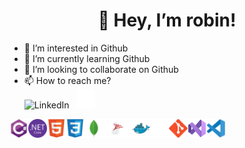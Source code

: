 <h1 align="center">👋 Hey, I’m robin!</h1>

- 👀 I’m interested in Github
- 🌱 I’m currently learning Github
- 💞️ I’m looking to collaborate on Github
- 📫 How to reach me?<br>
    <img alt="LinkedIn" title="LinkedIn" height="30" src="https://raw.githubusercontent.com/robinskoogh/devicon/master/icons/linkedin/linkedin-original.svg">&nbsp;&nbsp;
    <img alt="GitHub" title="GitHub" height="30" src="https://raw.githubusercontent.com/robinskoogh/robinskoogh/main/icons/github.svg">

<img align="left" alt="C#" title="C#" height="30" src="https://raw.githubusercontent.com/robinskoogh/robinskoogh/main/icons/csharp-original.svg">
<img align="left" alt=".NET Core" title=".NET Core" height="30" src="https://raw.githubusercontent.com/robinskoogh/robinskoogh/main/icons/dotnetcore-original.svg">
<img align="left" alt="HTML" title="HTML" height="30" src="https://raw.githubusercontent.com/robinskoogh/robinskoogh/main/icons/html5-original.svg">
<img align="left" alt="CSS" title="CSS" height="30" src="https://raw.githubusercontent.com/robinskoogh/robinskoogh/main/icons/css3-original.svg">
<img align="left" alt="MongoDb" title="MongoDb" height="30" src="https://raw.githubusercontent.com/robinskoogh/robinskoogh/main/icons/mongodb-original.svg">
<img align="left" alt="MSSQL" title="MSSQL" height="30" src="https://raw.githubusercontent.com/robinskoogh/robinskoogh/main/icons/MS_SQL.svg">
<img align="left" alt="Docker" title="Docker" height="30" src="https://raw.githubusercontent.com/robinskoogh/robinskoogh/main/icons/docker-original.svg">
<img align="left" alt="GitHub" title="GitHub" height="30" src="https://raw.githubusercontent.com/robinskoogh/robinskoogh/main/icons/github.svg">
<img align="left" alt="Git" title="Git" height="30" src="https://raw.githubusercontent.com/robinskoogh/robinskoogh/main/icons/git-original.svg">
<img align="left" alt="Visual Studio" title="Visual Studio" height="30" src="https://raw.githubusercontent.com/robinskoogh/robinskoogh/main/icons/visual-studio.svg">
<img align="left" alt="Visual Studio Code" title="Visual Studio Code" height="30" src="https://raw.githubusercontent.com/robinskoogh/robinskoogh/main/icons/vscode-original.svg">



<!---
robinskoogh/robinskoogh is a ✨ special ✨ repository because its `README.md` (this file) appears on your GitHub profile.
You can click the Preview link to take a look at your changes.
--->
